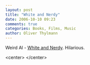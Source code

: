 ```yaml
---
layout: post
title: "White and Nerdy"
date: 2006-10-10 09:23
comments: true
categories: Books, Films, Music
author: Oliver Thylmann
---
```





Weird Al - [White and Nerdy](http://video.google.com/videoplay?docid=1384277706451157121). Hilarious.

&lt;center&gt;            &lt;/center&gt;


